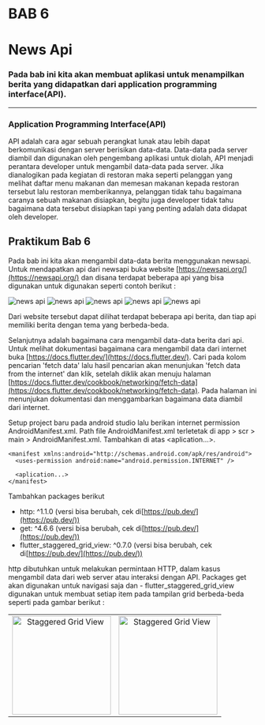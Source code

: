 # BAB 6
# News Api
### Pada bab ini kita akan membuat aplikasi untuk menampilkan berita yang didapatkan dari application programming interface(API).

---
### Application Programming Interface(API)
API adalah cara agar sebuah perangkat lunak atau lebih dapat berkomunikasi dengan server berisikan data-data. Data-data pada server diambil dan digunakan oleh pengembang aplikasi untuk diolah, API menjadi perantara developer untuk mengambil data-data pada server. Jika dianalogikan pada kegiatan di restoran maka seperti pelanggan yang melihat daftar menu makanan dan memesan makanan kepada restoran tersebut lalu restoran memberikannya, pelanggan tidak tahu bagaimana caranya sebuah makanan disiapkan, begitu juga developer tidak tahu bagaimana data tersebut disiapkan tapi yang penting adalah data didapat oleh developer.
## Praktikum Bab 6
Pada bab ini kita akan mengambil data-data berita menggunakan newsapi. Untuk mendapatkan api dari newsapi buka website [https://newsapi.org/](https://newsapi.org/) dan disana terdapat beberapa api yang bisa digunakan untuk digunakan seperti contoh berikut :

![news api](https://github.com/Rokel15/testing_modulMCS/blob/main/Images/bab%204/newsapi1.PNG)
![news api](https://github.com/Rokel15/testing_modulMCS/blob/main/Images/bab%204/newsapi2.PNG)
![news api](https://github.com/Rokel15/testing_modulMCS/blob/main/Images/bab%204/newsapi3.PNG)
![news api](https://github.com/Rokel15/testing_modulMCS/blob/main/Images/bab%204/newsapi4.PNG)
![news api](https://github.com/Rokel15/testing_modulMCS/blob/main/Images/bab%204/newsapi5.PNG)

Dari website tersebut dapat dilihat terdapat beberapa api berita, dan tiap api memiliki berita dengan tema yang berbeda-beda.

Selanjutnya adalah bagaimana cara mengambil data-data berita dari api. Untuk melihat dokumentasi bagaimana cara mengambil data dari internet buka [https://docs.flutter.dev/](https://docs.flutter.dev/). Cari pada kolom pencarian 'fetch data' lalu hasil pencarian akan menunjukan 'fetch data from the internet' dan klik, setelah diklik akan menuju halaman [https://docs.flutter.dev/cookbook/networking/fetch-data](https://docs.flutter.dev/cookbook/networking/fetch-data). Pada halaman ini menunjukan dokumentasi dan menggambarkan bagaimana data diambil dari internet.

Setup project baru pada android studio lalu berikan internet permission AndroidManifest.xml. Path file AndroidManifest.xml terletetak di app > scr > main > AndroidManifest.xml. Tambahkan di atas <aplication...>.

    <manifest xmlns:android="http://schemas.android.com/apk/res/android">
      <uses-permission android:name="android.permission.INTERNET" />
    
      <aplication...>
    </manifest>
Tambahkan packages berikut

- http: ^1.1.0 (versi bisa berubah, cek di[https://pub.dev/](https://pub.dev/))
- get: ^4.6.6 (versi bisa berubah, cek di[https://pub.dev/](https://pub.dev/))
- flutter_staggered_grid_view: ^0.7.0 (versi bisa berubah, cek di[https://pub.dev/](https://pub.dev/))

http dibutuhkan untuk melakukan permintaan HTTP, dalam kasus mengambil data dari web server atau interaksi dengan API. Packages get akan digunakan untuk navigasi saja dan - flutter_staggered_grid_view digunakan untuk membuat setiap item pada tampilan grid berbeda-beda seperti pada gambar berikut :

<table>
  <tr>
    <td align="center">
      <img src="https://raw.githubusercontent.com/letsar/flutter_staggered_grid_view/master/docs/images/staggered.png" alt="Staggered Grid View" width="200"/>
    </td>
    <td align="center">
      <img src="https://raw.githubusercontent.com/letsar/flutter_staggered_grid_view/master/docs/images/staggered_example.png" alt="Staggered Grid View" width="200"/>
    </td>
  </tr>
</table>



